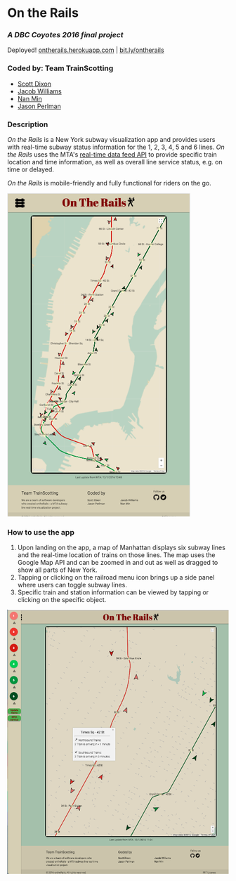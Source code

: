 # On the Rails
### *A DBC Coyotes 2016 final project*

Deployed! [ontherails.herokuapp.com](https://ontherails.herokuapp.com) | [bit.ly/ontherails](https://bit.ly/ontherails)

### Coded by: Team TrainScotting
* [Scott Dixon](https://github.com/dixonrscott)
* [Jacob Williams](https://github.com/jacobgwilliams)
* [Nan Min](https://github.com/nanutza)
* [Jason Perlman](https://github.com/jpperlm)

### Description
*On the Rails* is a New York subway visualization app and provides users with real-time subway status information for the 1, 2, 3, 4, 5 and 6 lines. *On the Rails* uses the MTA's [real-time data feed API](http://datamine.mta.info/list-of-feeds) to provide specific train location and time information, as well as overall line service status, e.g. on time or delayed.

*On the Rails* is mobile-friendly and fully functional for riders on the go.

![Mobile_Friendly](public/img/ontherails_mobile_view.png)

### How to use the app
1. Upon landing on the app, a map of Manhattan displays six subway lines and the real-time location of trains on those lines. The map uses the Google Map API and can be zoomed in and out as well as dragged to show all parts of New York.
2. Tapping or clicking on the railroad menu icon brings up a side panel where users can toggle subway lines.
3. Specific train and station information can be viewed by tapping or clicking on the specific object.

![Web_View](public/img/some_features.png)
